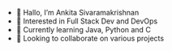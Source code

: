 - 👋 Hallo, I’m Ankita Sivaramakrishnan
- 👀 Interested in Full Stack Dev and DevOps 
- 🧠 Currently learning Java, Python and C
- 💞 Looking to collaborate on various projects

<!---
thecerebralcosmocrat/thecerebralcosmocrat is a ✨ special ✨ repository because its `README.md` (this file) appears on your GitHub profile.
You can click the Preview link to take a look at your changes.
--->
